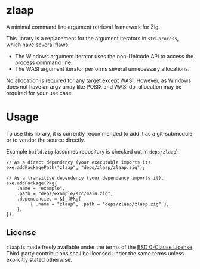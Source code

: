 # zlaap

A minimal command line argument retrieval framework for Zig.

This library is a replacement for the argument iterators in `std.process`, which have several flaws:
 * The Windows argument iterator uses the non-Unicode API to access the process command line.
 * The WASI argument iterator performs several unnecessary allocations.

No allocation is required for any target except WASI.
However, as Windows does not have an argv array like POSIX and WASI do, allocation may be required for your use case.

# Usage

To use this library, it is currently recommended to add it as a git-submodule or to vendor the source directly.

Example `build.zig` (assumes repository is checked out in `deps/zlaap`):

```zig
// As a direct dependency (your executable imports it).
exe.addPackagePath("zlaap", "deps/zlaap/zlaap.zig");

// As a transitive dependency (your dependency imports it).
exe.addPackage(Pkg{
    .name = "example",
    .path = "deps/example/src/main.zig",
    .dependencies = &[_]Pkg{
        .{ .name = "zlaap", .path = "deps/zlaap/zlaap.zig" },
    },
});
```

## License

`zlaap` is made freely available under the terms of the [BSD 0-Clause License](LICENSE).
Third-party contributions shall be licensed under the same terms unless explicitly stated otherwise.
